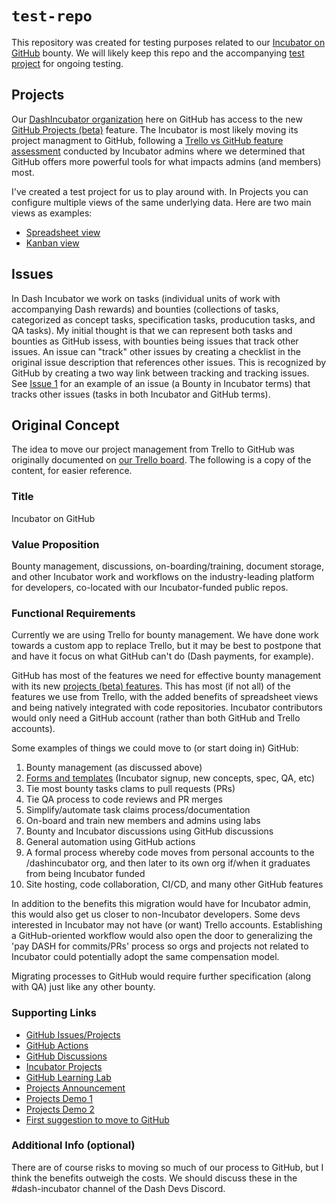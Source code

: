 # `test-repo`

This repository was created for testing purposes related to our [Incubator on GitHub](https://trello.com/c/m8w82CvE/184-incubator-on-github) bounty.  We will likely keep this repo and the accompanying [test project](https://github.com/orgs/DashIncubator/projects/1/views/1) for ongoing testing.

## Projects

Our [DashIncubator organization](https://github.com/DashIncubator) here on GitHub has access to the new [GitHub Projects (beta)](https://github.com/features/issues/) feature.  The Incubator is most likely moving its project managment to GitHub, following a [Trello vs GitHub feature assessment](https://docs.google.com/spreadsheets/d/1AabeKb9sgy5_W64PsKcOEXMN9M1iDveAqsqFobOGQxM/edit#gid=0) conducted by Incubator admins where we determined that GitHub offers more powerful tools for what impacts admins (and members) most.

I've created a test project for us to play around with.  In Projects you can configure multiple views of the same underlying data.  Here are two main views as examples:

* [Spreadsheet view](https://github.com/orgs/DashIncubator/projects/1/views/1)
* [Kanban view](https://github.com/orgs/DashIncubator/projects/1/views/6)

## Issues

In Dash Incubator we work on tasks (individual units of work with accompanying Dash rewards) and bounties (collections of tasks, categorized as concept tasks, specification tasks, producution tasks, and QA tasks).  My initial thought is that we can represent both tasks and bounties as GitHub issess, with bounties being issues that track other issues.  An issue can "track" other issues by creating a checklist in the original issue description that references other issues.  This is recognized by GitHub by creating a two way link between tracking and tracking issues.  See [Issue 1](https://github.com/DashIncubator/test-repo/issues/1) for an example of an issue (a Bounty in Incubator terms) that tracks other issues (tasks in both Incubator and GitHub terms).

## Original Concept

The idea to move our project management from Trello to GitHub was originally documented on [our Trello board](https://trello.com/c/6XAuy9DW/94-request-new-concept#comment-614ce5673031a4043ef3d479).  The following is a copy of the content, for easier reference.

### Title

Incubator on GitHub

### Value Proposition

Bounty management, discussions, on-boarding/training, document storage, and other Incubator work and workflows on the industry-leading platform for developers, co-located with our Incubator-funded public repos.

### Functional Requirements

Currently we are using Trello for bounty management. We have done work towards a custom app to replace Trello, but it may be best to postpone that and have it focus on what GitHub can't do (Dash payments, for example).

GitHub has most of the features we need for effective bounty management with its new [projects (beta) features](https://github.com/features/issues/). This has most (if not all) of the features we use from Trello, with the added benefits of spreadsheet views and being natively integrated with code repositories. Incubator contributors would only need a GitHub account (rather than both GitHub and Trello accounts).

Some examples of things we could move to (or start doing in) GitHub:
1. Bounty management (as discussed above)
2. [Forms and templates](https://github.blog/changelog/2021-06-23-issues-forms-beta-for-public-repositories/) (Incubator signup, new concepts, spec, QA, etc)
3. Tie most bounty tasks clams to pull requests (PRs)
4. Tie QA process to code reviews and PR merges
5. Simplify/automate task claims process/documentation
6. On-board and train new members and admins using labs
7. Bounty and Incubator discussions using GitHub discussions
8. General automation using GitHub actions
9. A formal process whereby code moves from personal accounts to the /dashincubator org, and then later to its own org if/when it graduates from being Incubator funded
10. Site hosting, code collaboration, CI/CD, and many other GitHub features

In addition to the benefits this migration would have for Incubator admin, this would also get us closer to non-Incubator developers. Some devs interested in Incubator may not have (or want) Trello accounts. Establishing a GitHub-oriented workflow would also open the door to generalizing the 'pay DASH for commits/PRs' process so orgs and projects not related to Incubator could potentially adopt the same compensation model.

Migrating processes to GitHub would require further specification (along with QA) just like any other bounty.

### Supporting Links

* [GitHub Issues/Projects](https://github.com/features/issues/)
* [GitHub Actions](https://github.com/features/actions)
* [GitHub Discussions](https://docs.github.com/en/discussions)
* [Incubator Projects](https://github.com/orgs/dashincubator/projects?type=beta)
* [GitHub Learning Lab](https://lab.github.com/docs)
* [Projects Announcement](https://www.youtube.com/watch?v=64xO030aneI)
* [Projects Demo 1](https://www.youtube.com/watch?v=SI1ra-XHWHM)
* [Projects Demo 2](https://www.youtube.com/watch?v=lLGzd36x3Ho&t=2539s)
* [First suggestion to move to GitHub](https://discord.com/channels/670271785974890526/670271785974890529/677921124616634379)

### Additional Info (optional)

There are of course risks to moving so much of our process to GitHub, but I think the benefits outweigh the costs. We should discuss these in the #dash-incubator channel of the Dash Devs Discord.
